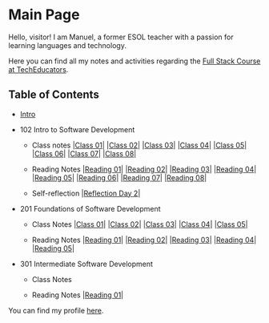 # Main Page

Hello, visitor! I am Manuel, a former ESOL teacher with a passion for learning languages and technology.

Here you can find all my notes and activities regarding the [Full Stack Course at TechEducators](https://techeducators.co.uk/course/full-stack-mern-bootcamp).

## Table of Contents

- [Intro](https://mannyggb.github.io/reading-notes/intro)

- 102 Intro to Software Development

  - Class notes
    |[Class 01](https://mannyggb.github.io/reading-notes/102-intro/class-notes/class-01)|
    |[Class 02](https://mannyggb.github.io/reading-notes/102-intro/class-notes/class-02)|
    |[Class 03](https://mannyggb.github.io/reading-notes/102-intro/class-notes/class-03)|
    |[Class 04](https://mannyggb.github.io/reading-notes/102-intro/class-notes/class-04)|
    |[Class 05](https://mannyggb.github.io/reading-notes/102-intro/class-notes/class-05)|
    |[Class 06](https://mannyggb.github.io/reading-notes/102-intro/class-notes/class-06)|
    |[Class 07](https://mannyggb.github.io/reading-notes/102-intro/class-notes/class-07)|
    |[Class 08](https://mannyggb.github.io/reading-notes/102-intro/class-notes/class-08)|

  - Reading Notes
    |[Reading 01](https://mannyggb.github.io/reading-notes/102-intro/read/read-01)|
    |[Reading 02](https://mannyggb.github.io/reading-notes/102-intro/read/read-02)|
    |[Reading 03](https://mannyggb.github.io/reading-notes/102-intro/read/read-03)|
    |[Reading 04](https://mannyggb.github.io/reading-notes/102-intro/read/read-04)|
    |[Reading 05](https://mannyggb.github.io/reading-notes/102-intro/read/read-05)|
    |[Reading 06](https://mannyggb.github.io/reading-notes/102-intro/read/read-06)|
    |[Reading 07](https://mannyggb.github.io/reading-notes/102-intro/read/read-07)|
    |[Reading 08](https://mannyggb.github.io/reading-notes/102-intro/read/read-08)|

  - Self-reflection
    |[Reflection Day 2](https://mannyggb.github.io/reading-notes/102-intro/reflection/reflection-day2)|

- 201 Foundations of Software Development

  - Class Notes
    |[Class 01](https://mannyggb.github.io/reading-notes/201-foundations/class-notes/class-01)|
    |[Class 02](https://mannyggb.github.io/reading-notes/201-foundations/class-notes/class-02)|
    |[Class 03](https://mannyggb.github.io/reading-notes/201-foundations/class-notes/class-03)|
    |[Class 04](https://mannyggb.github.io/reading-notes/201-foundations/class-notes/class-04)|
    |[Class 05](https://mannyggb.github.io/reading-notes/201-foundations/class-notes/class-05)|

  - Reading Notes
    |[Reading 01](https://mannyggb.github.io/reading-notes/201-foundations/read/read-01)|
    |[Reading 02](https://mannyggb.github.io/reading-notes/201-foundations/read/read-02)|
    |[Reading 03](https://mannyggb.github.io/reading-notes/201-foundations/read/read-03)|
    |[Reading 04](https://mannyggb.github.io/reading-notes/201-foundations/read/read-04)|
    |[Reading 05](https://mannyggb.github.io/reading-notes/201-foundations/read/read-05)|

- 301 Intermediate Software Development

  - Class Notes

  - Reading Notes
    |[Reading 01](https://mannyggb.github.io/reading-notes/301-intermediate/read/read-01)|

You can find my profile [here](https://github.com/MannyGGB).
